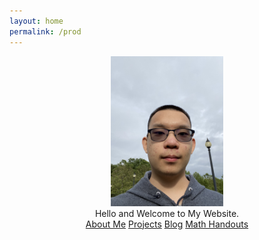 ```yaml
---
layout: home
permalink: /prod
---
```

<link rel="stylesheet" href="styles.css"/>

<div style="text-align:center"><img style="height:240px;margin-left:5px; margin-right:5px;" alt="Main Picture" src="/images/ImageOfMe.jpg"/>
<div class="welcome-text"> Hello and Welcome to My Website.</div>

<div style="text-align: center"><a href="/about" class="button-dark">About Me</a>
<a href="/projects" class="button-dark">Projects</a>
<a href="/my-blog" class="button-dark">Blog</a>
<a href="https://github.com/itangdav/my-blog/tree/master/assets" class="button-dark">Math Handouts</a></div>

